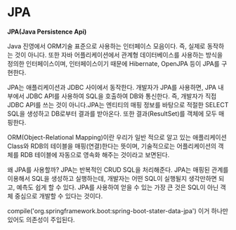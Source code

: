 # JPA

**JPA(Java Persistence Api)**

Java 진영에서 ORM기술 표준으로 사용하는 인터페이스 모음이다. 즉, 실제로 동작하는 것이 아니다. 또한 자바 어플리케이션에서 관계형 데이터베이스를 사용하는 방식을 정의한 인터페이스이며, 인터페이스이기 때문에 Hibernate, OpenJPA 등이 JPA를 구현한다.

JPA는 애플리케이션과 JDBC 사이에서 동작한다. 개발자가 JPA를 사용하면, JPA 내부에서 JDBC API를 사용하여 SQL을 호출하여 DB와 통신한다. 즉, 개발자가 직접 JDBC API를 쓰는 것이 아니다.JPA는 엔티티의 매핑 정보를 바탕으로 적절한 SELECT SQL을 생성하고 DB로부터 결과를 받아온다. 또한 결과(ResultSet)를 객체에 모두 매핑한다.

ORM(Object-Relational Mapping)이란 우리가 일반 적으로 알고 있는 애플리케이션 Class와 RDB의 테이블을 매핑(연결)한다는 뜻이며, 기술적으로는 어플리케이션의 객체를 RDB 테이블에 자동으로 영속화 해주는 것이라고 보면된다.

왜 JPA를 사용할까?
JPA는 반복적인 CRUD SQL을 처리해준다. JPA는 매핑된 관계를 이용해서 SQL을 생성하고 실행하는데, 개발자는 어떤 SQL이 실행될지 생각만하면 되고, 예측도 쉽게 할 수 있다.
JPA를 사용하여 얻을 수 있는 가장 큰 것은 SQL이 아닌 객체 중심으로 개발할 수 있다는 것이다.

compile('org.springframework.boot:spring-boot-stater-data-jpa')
이거 하나만 있어도 의존성이 주입된다.
